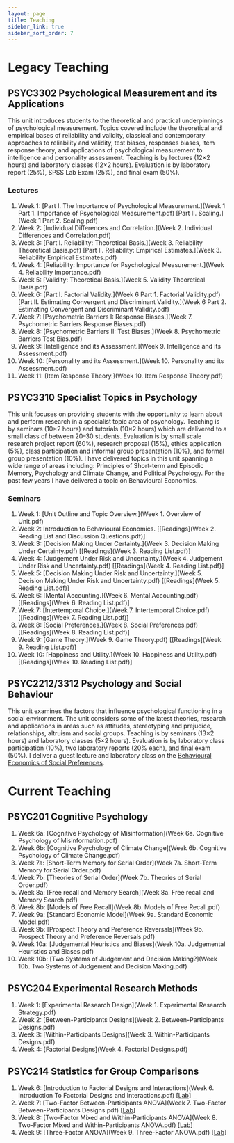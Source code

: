 ```yaml
---
layout: page
title: Teaching
sidebar_link: true
sidebar_sort_order: 7
---
```


<!-- Global site tag (gtag.js) - Google Analytics -->
<script async src="https://www.googletagmanager.com/gtag/js?id=UA-127807240-1"></script>
<script>
  window.dataLayer = window.dataLayer || [];
  function gtag(){dataLayer.push(arguments);}
  gtag('js', new Date());

  gtag('config', 'UA-127807240-1');
</script>

# Legacy Teaching

## PSYC3302 Psychological Measurement and its Applications 
This unit introduces students to the theoretical and practical underpinnings of psychological measurement. Topics covered include the theoretical and empirical bases of reliability and validity, classical and contemporary approaches to reliability and validity, test biases, responses biases, item response theory, and applications of psychological measurement to intelligence and personality assessment. Teaching is by lectures (12×2 hours) and laboratory classes (12×2 hours). Evaluation is by laboratory report (25%), SPSS Lab Exam (25%), and final exam (50%). 

### Lectures
1. Week 1: [Part I. The Importance of Psychological Measurement.](Week 1 Part 1. Importance of Psychological Measurement.pdf) [Part II. Scaling.](Week 1 Part 2. Scaling.pdf)
2. Week 2: [Individual Differences and Correlation.](Week 2. Individual Differences and Correlation.pdf)
3. Week 3: [Part I. Reliability: Theoretical Basis.](Week 3. Reliability Theoretical Basis.pdf) [Part II. Reliability: Empirical Estimates.](Week 3. Reliability Empirical Estimates.pdf)
4. Week 4: [Reliability: Importance for Psychological Measurement.](Week 4. Reliability Importance.pdf)
5. Week 5: [Validity: Theoretical Basis.](Week 5. Validity Theoretical Basis.pdf)
6. Week 6: [Part I. Factorial Validity.](Week 6 Part 1. Factorial Validity.pdf) [Part II. Estimating Convergent and Discriminant Validity.](Week 6 Part 2. Estimating Convergent and Discriminant Validity.pdf)
7. Week 7: [Psychometric Barriers I: Response Biases.](Week 7. Psychometric Barriers Response Biases.pdf)
8. Week 8: [Psychometric Barriers II: Test Biases.](Week 8. Psychometric Barriers Test Bias.pdf)
9. Week 9: [Intelligence and its Assessment.](Week 9. Intelligence and its Assessment.pdf)
10. Week 10: [Personality and its Assessment.](Week 10. Personality and its Assessment.pdf)
11. Week 11: [Item Response Theory.](Week 10. Item Response Theory.pdf)

## PSYC3310 Specialist Topics in Psychology
This unit focuses on providing students with the opportunity to learn about and perform research in a specialist topic area of psychology. Teaching is by seminars (10×2 hours) and tutorials (10×2 hours) which are delivered to a small class of between 20–30 students. Evaluation is by small scale research project report (60%), research proposal (15%), ethics application (5%), class participation and informal group presentation (10%), and formal group presentation (10%). I have delivered topics in this unit spanning a wide range of areas including: Principles of Short-term and Episodic Memory, Psychology and Climate Change, and Political Psychology. For the past few years I have delivered a topic on Behavioural Economics.

### Seminars
1. Week 1: [Unit Outline and Topic Overview.](Week 1. Overview of Unit.pdf) 
2. Week 2: Introduction to Behavioural Economics. [[Readings](Week 2. Reading List and Discussion Questions.pdf)]
3. Week 3: [Decision Making Under Certainty.](Week 3. Decision Making Under Certainty.pdf) [[Readings](Week 3. Reading List.pdf)]
4. Week 4: [Judgement Under Risk and Uncertainty.](Week 4. Judgement Under Risk and Uncertainty.pdf) [[Readings](Week 4. Reading List.pdf)]
5. Week 5: [Decision Making Under Risk and Uncertainty.](Week 5. Decision Making Under Risk and Uncertainty.pdf) [[Readings](Week 5. Reading List.pdf)]
6. Week 6: [Mental Accounting.](Week 6. Mental Accounting.pdf) [[Readings](Week 6. Reading List.pdf)]
7. Week 7: [Intertemporal Choice.](Week 7. Intertemporal Choice.pdf) [[Readings](Week 7. Reading List.pdf)]
8. Week 8: [Social Preferences.](Week 8. Social Preferences.pdf) [[Readings](Week 8. Reading List.pdf)]
9. Week 9: [Game Theory.](Week 9. Game Theory.pdf) [[Readings](Week 9. Reading List.pdf)]
10. Week 10: [Happiness and Utility.](Week 10. Happiness and Utility.pdf) [[Readings](Week 10. Reading List.pdf)]

## PSYC2212/3312 Psychology and Social Behaviour
This unit examines the factors that influence psychological functioning in a social environment. The unit considers some of the latest theories, research and applications in areas such as attitudes, stereotyping and prejudice, relationships, altruism and social groups. Teaching is by seminars (13×2 hours) and laboratory classes (5×2 hours). Evaluation is by laboratory class participation (10%), two laboratory reports (20% each), and final exam (50%). I deliver a guest lecture and laboratory class on the [Behavioural Economics of Social Preferences](Social.Preferences.pdf).

# Current Teaching

## PSYC201 Cognitive Psychology

1. Week 6a: [Cognitive Psychology of Misinformation](Week 6a. Cognitive Psychology of Misinformation.pdf)
2. Week 6b: [Cognitive Psychology of Climate Change](Week 6b. Cognitive Psychology of Climate Change.pdf)
3. Week 7a: [Short-Term Memory for Serial Order](Week 7a. Short-Term Memory for Serial Order.pdf)
4. Week 7b: [Theories of Serial Order](Week 7b. Theories of Serial Order.pdf)
5. Week 8a: [Free recall and Memory Search](Week 8a. Free recall and Memory Search.pdf)
6. Week 8b: [Models of Free Recall](Week 8b. Models of Free Recall.pdf)
7. Week 9a: [Standard Economic Model](Week 9a. Standard Economic Model.pdf) 
8. Week 9b: [Prospect Theory and Preference Reversals](Week 9b. Prospect Theory and Preference Reversals.pdf)
9. Week 10a: [Judgemental Heuristics and Biases](Week 10a. Judgemental Heuristics and Biases.pdf)
10. Week 10b: [Two Systems of Judgement and Decision Making?](Week 10b. Two Systems of Judgement and Decision Making.pdf)  

## PSYC204 Experimental Research Methods

1. Week 1: [Experimental Research Design](Week 1. Experimental Research Strategy.pdf)  
2. Week 2: [Between-Participants Designs](Week 2. Between-Participants Designs.pdf)  
3. Week 3: [Within-Participants Designs](Week 3. Within-Participants Designs.pdf)  
4. Week 4: [Factorial Designs](Week 4. Factorial Designs.pdf)  

## PSYC214 Statistics for Group Comparisons

1. Week 6: [Introduction to Factorial Designs and Interactions](Week 6. Introduction To Factorial Designs and Interactions.pdf) [[Lab](Lab-Session-6-Instructors-Copy.html)]
2. Week 7: [Two-Factor Between-Participants ANOVA](Week 7. Two-Factor Between-Participants Designs.pdf) [[Lab](Lab-Session-7-Instructors-Copy.html)]
3. Week 8: [Two-Factor Mixed and Within-Participants ANOVA](Week 8. Two-Factor Mixed and Within-Participants ANOVA.pdf) [[Lab](Lab-Session-8-Instructors-Copy.html)]
4. Week 9: [Three-Factor ANOVA](Week 9. Three-Factor ANOVA.pdf) [[Lab](Lab-Session-9-Instructors-Copy.html)]